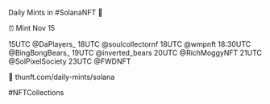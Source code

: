 Daily Mints in #SolanaNFT 🚀

⏰ Mint Nov 15

15UTC @DaPlayers_
18UTC @soulcollectornf
18UTC @wmpnft
18:30UTC @BingBongBears_
19UTC @inverted_bears
20UTC @RichMoggyNFT
21UTC @SolPixelSociety
23UTC @FWDNFT

🔗 thunft.com/daily-mints/solana

#NFTCollections